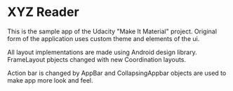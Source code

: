 # XYZ Reader

This is the sample app of the Udacity "Make It Material" project. Original form of the application uses custom theme and elements of the ui.

All layout implementations are made using Android design library. FrameLayout pbjects changed with new Coordination layouts.

Action bar is changed by AppBar and CollapsingAppbar objects are used to make app more look and feel.
